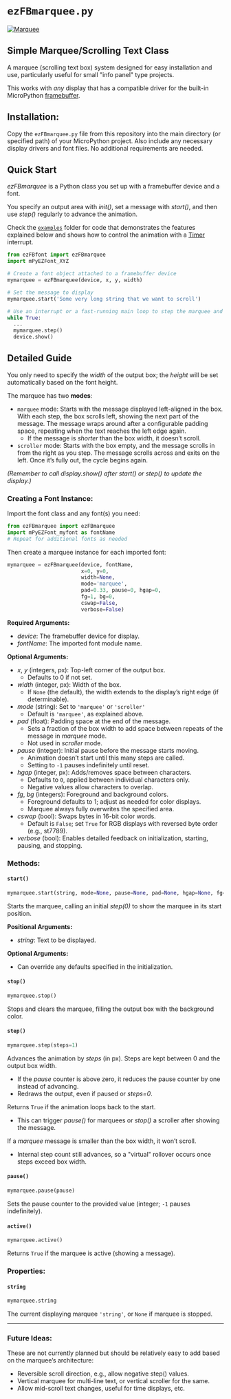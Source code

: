 # `ezFBmarquee.py`

[![Marquee](https://img.youtube.com/vi/tW0iqCkWGVc/default.jpg)](https://www.youtube.com/watch?v=tW0iqCkWGVc)

## Simple Marquee/Scrolling Text Class

A marquee (scrolling text box) system designed for easy installation and use, particularly useful for small "info panel" type projects.

This works with *any* display that has a compatible driver for the built-in MicroPython [framebuffer](https://docs.micropython.org/en/latest/library/framebuf.html).

## Installation:
Copy the `ezFBmarquee.py` file from this repository into the main directory (or specified path) of your MicroPython project. Also include any necessary display drivers and font files. No additional requirements are needed.

## Quick Start
*ezFBmarquee* is a Python class you set up with a framebuffer device and a font.

You specify an output area with *init()*, set a message with *start()*, and then use *step()* regularly to advance the animation.

Check the [`examples`](examples) folder for code that demonstrates the features explained below and shows how to control the animation with a [Timer](https://docs.micropython.org/en/latest/library/machine.Timer.html) interrupt.

```python
from ezFBfont import ezFBmarquee
import mPyEZFont_XYZ

# Create a font object attached to a framebuffer device
mymarquee = ezFBmarquee(device, x, y, width)

# Set the message to display
mymarquee.start('Some very long string that we want to scroll')

# Use an interrupt or a fast-running main loop to step the marquee and display it
while True:
  ...
  mymarquee.step()
  device.show()
```

## Detailed Guide

You only need to specify the *width* of the output box; the *height* will be set automatically based on the font height.

The marquee has two **modes**:
* `marquee` mode: Starts with the message displayed left-aligned in the box. With each step, the box scrolls left, showing the next part of the message. The message wraps around after a configurable padding space, repeating when the text reaches the left edge again.
  * If the message is *shorter* than the box width, it doesn’t scroll.
* `scroller` mode: Starts with the box empty, and the message scrolls in from the right as you step. The message scrolls across and exits on the left. Once it’s fully out, the cycle begins again.

*(Remember to call *display.show()* after start() or step() to update the display.)*

### Creating a Font Instance:

Import the font class and any font(s) you need:
```python
from ezFBmarquee import ezFBmarquee
import mPyEZFont_myfont as fontName
# Repeat for additional fonts as needed
```

Then create a marquee instance for each imported font:
```python
mymarquee = ezFBmarquee(device, fontName,
                        x=0, y=0,
                        width=None,
                        mode='marquee',
                        pad=0.33, pause=0, hgap=0,
                        fg=1, bg=0,
                        cswap=False,
                        verbose=False)
```

**Required Arguments:**
* *device*: The framebuffer device for display.
* *fontName*: The imported font module name.

**Optional Arguments:**
* *x*, *y* (integers, px): Top-left corner of the output box.
  * Defaults to 0 if not set.
* *width* (integer, px): Width of the box.
  * If `None` (the default), the width extends to the display’s right edge (if determinable).
* *mode* (string): Set to `'marquee'` or `'scroller'`
  * Default is `'marquee'`, as explained above.
* *pad* (float): Padding space at the end of the message.
  * Sets a fraction of the box width to add space between repeats of the message in *marquee* mode.
  * Not used in *scroller* mode.
* *pause* (integer): Initial pause before the message starts moving.
  * Animation doesn’t start until this many steps are called.
  * Setting to `-1` pauses indefinitely until reset.
* *hgap* (integer, px): Adds/removes space between characters.
  * Defaults to `0`, applied between individual characters only.
  * Negative values allow characters to overlap.
* *fg*, *bg* (integers): Foreground and background colors.
  * Foreground defaults to 1; adjust as needed for color displays.
  * Marquee always fully overwrites the specified area.
* *cswap* (bool): Swaps bytes in 16-bit color words.
  * Default is `False`; set `True` for RGB displays with reversed byte order (e.g., st7789).
* *verbose* (bool): Enables detailed feedback on initialization, starting, pausing, and stopping.

### Methods:

#### `start()`
```python
mymarquee.start(string, mode=None, pause=None, pad=None, hgap=None, fg=None, bg=None)
```
Starts the marquee, calling an initial *step(0)* to show the marquee in its start position.

**Positional Arguments:**
* *string*: Text to be displayed.

**Optional Arguments:**
* Can override any defaults specified in the initialization.

#### `stop()`
```python
mymarquee.stop()
```
Stops and clears the marquee, filling the output box with the background color.

#### `step()`
```python
mymarquee.step(steps=1)
```
Advances the animation by *steps* (in px). Steps are kept between 0 and the output box width.
* If the *pause* counter is above zero, it reduces the pause counter by one instead of advancing.
* Redraws the output, even if paused or *steps=0*.

Returns `True` if the animation loops back to the start.
* This can trigger *pause()* for marquees or *stop()* a scroller after showing the message.

If a *marquee* message is smaller than the box width, it won’t scroll.
* Internal step count still advances, so a "virtual" rollover occurs once steps exceed box width.

#### `pause()`
```python
mymarquee.pause(pause)
```
Sets the pause counter to the provided value (integer; `-1` pauses indefinitely).

#### `active()`
```python
mymarquee.active()
```
Returns `True` if the marquee is active (showing a message).

### Properties:
#### `string`
```python
mymarquee.string
```
The current displaying marquee `'string'`, or `None` if marquee is stopped.

-----------------------
### Future Ideas:
These are not currently planned but should be relatively easy to add based on the marquee’s architecture:
* Reversible scroll direction, e.g., allow negative step() values.
* Vertical marquee for multi-line text, or vertical scroller for the same.
* Allow mid-scroll text changes, useful for time displays, etc.
